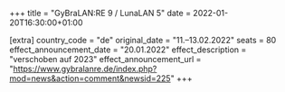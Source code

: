 +++
title = "GyBraLAN:RE 9 / LunaLAN 5"
date = 2022-01-20T16:30:00+01:00

[extra]
country_code = "de"
original_date = "11.–13.02.2022"
seats = 80
effect_announcement_date = "20.01.2022"
effect_description = "verschoben auf 2023"
effect_announcement_url = "https://www.gybralanre.de/index.php?mod=news&action=comment&newsid=225"
+++
